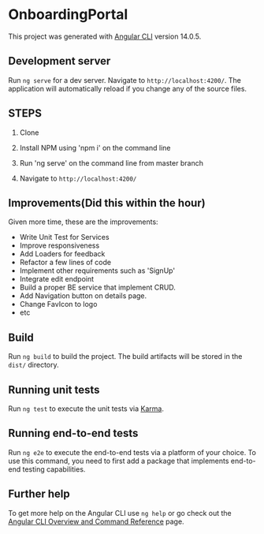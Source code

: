 # OnboardingPortal

This project was generated with [Angular CLI](https://github.com/angular/angular-cli) version 14.0.5.

## Development server

Run `ng serve` for a dev server. Navigate to `http://localhost:4200/`. The application will automatically reload if you change any of the source files.

## STEPS
1) Clone

2) Install NPM using 'npm i' on the command line

3) Run 'ng serve' on the command line from master branch

5) Navigate to `http://localhost:4200/`

## Improvements(Did this within the hour)
  Given more time, these are the improvements:
- Write Unit Test for Services
- Improve responsiveness
- Add Loaders for feedback
- Refactor a few lines of code
- Implement other requirements such as 'SignUp'
- Integrate edit endpoint
- Build a proper BE service that implement CRUD.
- Add Navigation button on details page.
- Change FavIcon to logo
- etc


## Build

Run `ng build` to build the project. The build artifacts will be stored in the `dist/` directory.

## Running unit tests

Run `ng test` to execute the unit tests via [Karma](https://karma-runner.github.io).

## Running end-to-end tests

Run `ng e2e` to execute the end-to-end tests via a platform of your choice. To use this command, you need to first add a package that implements end-to-end testing capabilities.

## Further help

To get more help on the Angular CLI use `ng help` or go check out the [Angular CLI Overview and Command Reference](https://angular.io/cli) page.
